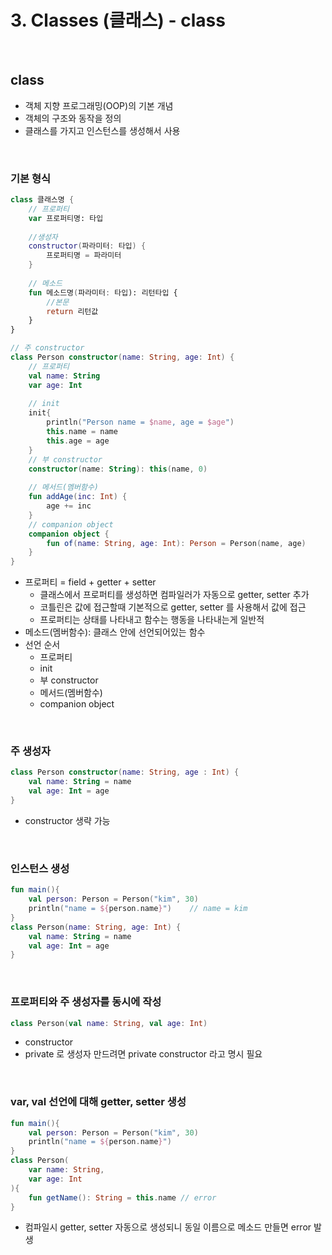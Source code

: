 # 3. Classes (클래스) - class

<br>

## class
* 객체 지향 프로그래밍(OOP)의 기본 개념
* 객체의 구조와 동작을 정의
* 클래스를 가지고 인스턴스를 생성해서 사용

<br>

### 기본 형식
```kotlin
class 클래스명 {
    // 프로퍼티
    var 프로퍼티명: 타입
    
    //생성자
    constructor(파라미터: 타입) {
        프로퍼티명 = 파라미터
    }
    
    // 메소드
    fun 메소드명(파라미터: 타입): 리턴타입 {
        //본문
        return 리턴값
    }
}
```
```kotlin
// 주 constructor
class Person constructor(name: String, age: Int) {
    // 프로퍼티
    val name: String 
    var age: Int
    
    // init
    init{
        println("Person name = $name, age = $age")
        this.name = name
        this.age = age
    }
    // 부 constructor
    constructor(name: String): this(name, 0)
    
    // 메서드(멤버함수)
    fun addAge(inc: Int) {
        age += inc
    }
    // companion object
    companion object {
        fun of(name: String, age: Int): Person = Person(name, age)
    }
}
```
* 프로퍼티 = field + getter + setter
   * 클래스에서 프로퍼티를 생성하면 컴파일러가 자동으로 getter, setter 추가
   * 코틀린은 값에 접근할때 기본적으로 getter, setter 를 사용해서 값에 접근
   * 프로퍼티는 상태를 나타내고 함수는 행동을 나타내는게 일반적
* 메소드(멤버함수): 클래스 안에 선언되어있는 함수
* 선언 순서
  * 프로퍼티
  * init
  * 부 constructor
  * 메서드(멤버함수)
  * companion object
  
<br>

### 주 생성자
```kotlin
class Person constructor(name: String, age : Int) {
    val name: String = name
    val age: Int = age
}
```
* constructor 생략 가능

<br>

### 인스턴스 생성
```kotlin
fun main(){
    val person: Person = Person("kim", 30)
    println("name = ${person.name}")    // name = kim
}
class Person(name: String, age: Int) {
    val name: String = name
    val age: Int = age
}
```

<br>

### 프로퍼티와 주 생성자를 동시에 작성

```kotlin
class Person(val name: String, val age: Int)
```
* constructor
* private 로 생성자 만드려면 private constructor 라고 명시 필요

<br>

### var, val 선언에 대해 getter, setter 생성
```kotlin
fun main(){
    val person: Person = Person("kim", 30)
    println("name = ${person.name}")
}
class Person(
    var name: String,
    var age: Int
){
    fun getName(): String = this.name // error
}
```
* 컴파일시 getter, setter 자동으로 생성되니 동일 이름으로 메소드 만들면 error 발생

